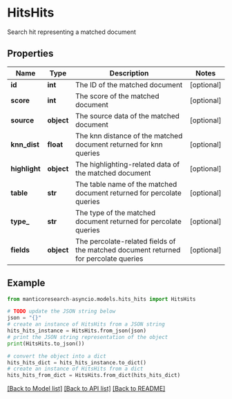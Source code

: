 # HitsHits

Search hit representing a matched document

## Properties

Name | Type | Description | Notes
------------ | ------------- | ------------- | -------------
**id** | **int** | The ID of the matched document | [optional] 
**score** | **int** | The score of the matched document | [optional] 
**source** | **object** | The source data of the matched document | [optional] 
**knn_dist** | **float** | The knn distance of the matched document returned for knn queries | [optional] 
**highlight** | **object** | The highlighting-related data of the matched document | [optional] 
**table** | **str** | The table name of the matched document returned for percolate queries | [optional] 
**type_** | **str** | The type of the matched document returned for percolate queries | [optional] 
**fields** | **object** | The percolate-related fields of the matched document returned for percolate queries | [optional] 

## Example

```python
from manticoresearch-asyncio.models.hits_hits import HitsHits

# TODO update the JSON string below
json = "{}"
# create an instance of HitsHits from a JSON string
hits_hits_instance = HitsHits.from_json(json)
# print the JSON string representation of the object
print(HitsHits.to_json())

# convert the object into a dict
hits_hits_dict = hits_hits_instance.to_dict()
# create an instance of HitsHits from a dict
hits_hits_from_dict = HitsHits.from_dict(hits_hits_dict)
```
[[Back to Model list]](../README.md#documentation-for-models) [[Back to API list]](../README.md#documentation-for-api-endpoints) [[Back to README]](../README.md)



